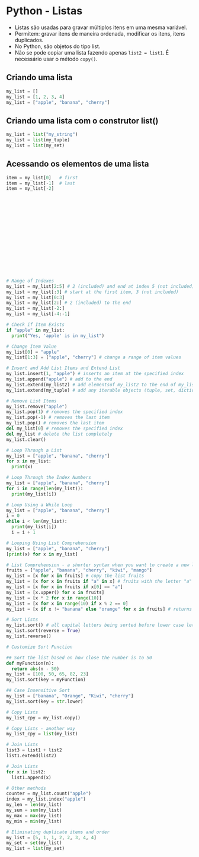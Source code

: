 # Python - Listas

- Listas são usadas para gravar múltiplos itens em uma mesma variável.
- Permitem: gravar itens de maneira ordenada, modificar os itens, itens duplicados.
- No Python, são objetos do tipo list.
- Não se pode copiar uma lista fazendo apenas ``` list2 = list1 ```. É necessário usar o método ```copy()```.

## Criando uma lista

~~~python
my_list = []
my_list = [1, 2, 3, 4]
my_list = ["apple", "banana", "cherry"]
~~~

## Criando uma lista com o construtor list()

~~~python
my_list = list("my_string")
my_list = list(my_tuple)
my_list = list(my_set)
~~~

## Acessando os elementos de uma lista

~~~python
item = my_list[0]   # first
item = my_list[-1]  # last
item = my_list[-2]
~~~

##

~~~python

~~~

##

~~~python

~~~

##

~~~python

~~~

##

~~~python

~~~

##

~~~python

~~~

##

~~~python

~~~

##

~~~python

~~~


~~~python

# Range of Indexes
my_list = my_list[2:5] # 2 (included) and end at index 5 (not included)
my_list = my_list[:3] # start at the first item, 3 (not included)
my_list = my_list[0:3]
my_list = my_list[2:] # 2 (included) to the end 
my_list = my_list[-2:]
my_list = my_list[-4:-1]

# Check if Item Exists
if "apple" in my_list:
  print("Yes, 'apple' is in my_list")

# Change Item Value
my_list[0] = "apple"
my_list[1:3] = ["apple", "cherry"] # change a range of item values

# Insert and Add List Items and Extend List
my_list.insert(1, "apple") # inserts an item at the specified index
my_list.append("apple") # add to the end
my_list.extend(my_list2) # add elementsof my_list2 to the end of my_list
my_list.extend(my_tuple) # add any iterable objects (tuple, set, dictionarie, etc)

# Remove List Items
my_list.remove("apple")
my_list.pop(1) # removes the specified index
my_list.pop(-1) # removes the last item
my_list.pop() # removes the last item
del my_list[0] # removes the specified index
del my_list # delete the list completely
my_list.clear()

# Loop Through a List
my_list = ["apple", "banana", "cherry"]
for x in my_list:
  print(x) 

# Loop Through the Index Numbers
my_list = ["apple", "banana", "cherry"]
for i in range(len(my_list)):
  print(my_list[i]) 

# Loop Using a While Loop
my_list = ["apple", "banana", "cherry"]
i = 0
while i < len(my_list):
  print(my_list[i])
  i = i + 1

# Looping Using List Comprehension
my_list = ["apple", "banana", "cherry"]
[print(x) for x in my_list] 

# List Comprehension - a shorter syntax when you want to create a new list based on the values of an existing list.
fruits = ["apple", "banana", "cherry", "kiwi", "mango"]
my_list = [x for x in fruits] # copy the list fruits
my_list = [x for x in fruits if "a" in x] # fruits with the letter "a" in the name
my_list = [x for x in fruits if x[0] == "a"]
my_list = [x.upper() for x in fruits] 
my_list = [x * 2 for x in range(10)]
my_list = [x for x in range(10) if x % 2 == 0]
my_list = [x if x != "banana" else "orange" for x in fruits] # returns orange instead of banana

# Sort Lists
my_list.sort() # all capital letters being sorted before lower case letters == case sensitive
my_list.sort(reverse = True)
my_list.reverse()

# Customize Sort Function

## Sort the list based on how close the number is to 50
def myFunction(n):
  return abs(n - 50)
my_list = [100, 50, 65, 82, 23]
my_list.sort(key = myFunction)

## Case Insensitive Sort
my_list = ["banana", "Orange", "Kiwi", "cherry"]
my_list.sort(key = str.lower)

# Copy Lists
my_list_cpy = my_list.copy()

# Copy Lists - another way
my_list_cpy = list(my_list)

# Join Lists
list3 = list1 + list2
list1.extend(list2)

# Join Lists
for x in list2:
  list1.append(x)

# Other methods
counter = my_list.count("apple")
index = my_list.index("apple")
my_len = len(my_list)
my_sum = sum(my_list)
my_max = max(my_list)
my_min = min(my_list)

# Eliminating duplicate items and order
my_list = [5, 1, 1, 2, 2, 3, 4, 4]
my_set = set(my_list)
my_list = list(my_set)
~~~
